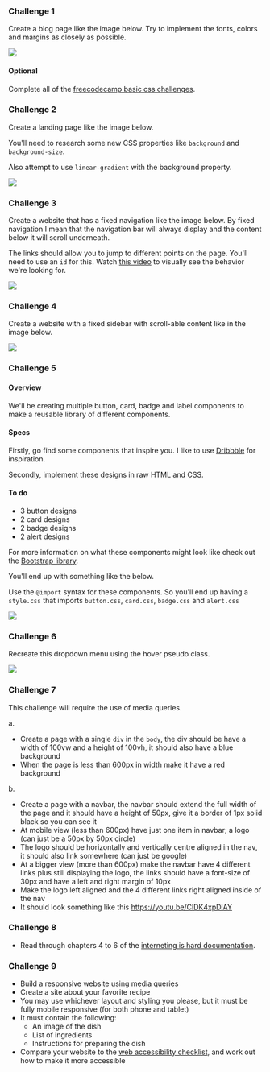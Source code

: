 ### Challenge 1

Create a blog page like the image below. Try to implement the fonts, colors and margins as closely as possible.

![](https://www.dl.dropboxusercontent.com/s/le9mx7tqpagho5p/basic_css_challenge.png)

#### Optional 

Complete all of the [freecodecamp basic css challenges](https://learn.freecodecamp.org/responsive-web-design/basic-css/).

### Challenge 2

Create a landing page like the image below.

You'll need to research some new CSS properties like `background` and `background-size`.

Also attempt to use `linear-gradient` with the background property.

![](https://dl.dropboxusercontent.com/s/b0itdvgc0bobuv3/landing-page.png?dl=0)

### Challenge 3

Create a website that has a fixed navigation like the image below. By fixed navigation I mean that the navigation bar will always display and the content below it will scroll underneath.

The links should allow you to jump to different points on the page. You'll need to use an `id` for this. Watch [this video](https://www.youtube.com/watch?v=P6XGCOI-IDY&feature=youtu.be) to visually see the behavior we're looking for.

![](https://dl.dropboxusercontent.com/s/ex8s0rroexvub90/fixed-navbar.png?dl=0)

### Challenge 4

Create a website with a fixed sidebar with scroll-able content like in the image below.

![](https://dl.dropboxusercontent.com/s/d95wn114bgkcfng/fixed_sidebar.png)

### Challenge 5

#### Overview

We'll be creating multiple button, card, badge and label components to make a reusable library of different components.

#### Specs

Firstly, go find some components that inspire you. I like to use [Dribbble](https://dribbble.com/shots/popular/web-design) for inspiration.  

Secondly, implement these designs in raw HTML and CSS.

#### To do
- 3 button designs
- 2 card designs
- 2 badge designs
- 2 alert designs 

For more information on what these components might look like check out the [Bootstrap library](https://getbootstrap.com/docs/4.3/components/alerts/).

You'll end up with something like the below.

Use the `@import` syntax for these components. So you'll end up having a `style.css` that imports `button.css`, `card.css`, `badge.css` and `alert.css`

![](https://dl.dropboxusercontent.com/s/rs4co9uk1a6drlr/components.png?dl=0)

### Challenge 6

Recreate this dropdown menu using the hover pseudo class.

![](https://camo.githubusercontent.com/27733f78a1906a3dcbadf1395b1cd9975bec36c1/68747470733a2f2f6d656469612e67697068792e636f6d2f6d656469612f626b684d4131756c4c6752327536424e51762f67697068792e676966)

### Challenge 7

This challenge will require the use of media queries.

a. 
- Create a page with a single `div` in the `body`, the div should be have a width of 100vw and a height of 100vh, it should also have a blue background
- When the page is less than 600px in width make it have a red background

b.
- Create a page with a navbar, the navbar should extend the full width of the page and it should have a height of 50px, give it a border of 1px solid black so you can see it
- At mobile view (less than 600px) have just one item in navbar; a logo (can just be a 50px by 50px circle) 
- The logo should be horizontally and vertically centre aligned in the nav, it should also link somewhere (can just be google)
- At a bigger view (more than 600px) make the navbar have 4 different links plus still displaying the logo, the links should have a font-size of 30px and have a left and right margin of 10px 
- Make the logo left aligned and the 4 different links right aligned inside of the nav
- It should look something like this https://youtu.be/ClDK4xpDlAY

### Challenge 8
- Read through chapters 4 to 6 of the [interneting is hard documentation](https://internetingishard.com).

### Challenge 9
- Build a responsive website using media queries
- Create a site about your favorite recipe
- You may use whichever layout and styling you please, but it must be fully mobile responsive (for both phone and tablet)
- It must contain the following:
  - An image of the dish
  - List of ingredients
  - Instructions for preparing the dish
- Compare your website to the [web accessibility checklist](https://a11yproject.com/checklist/), and work out how to make it more accessible